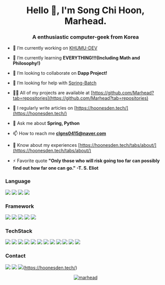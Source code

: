 <h1 align="center">Hello 👋, I'm Song Chi Hoon, Marhead.</h1>
<h3 align="center">A enthusiastic computer-geek from Korea</h3>

<!-- <p align="left"> <img src="https://komarev.com/ghpvc/?username=marhead&label=Profile%20views&color=0e75b6&style=flat" alt="marhead" /> </p>
 -->
<!-- <p align="left"> <a href="https://twitter.com/chihoon0415" target="blank"><img src="https://img.shields.io/twitter/follow/chihoon0415?logo=twitter&style=for-the-badge" alt="chihoon0415" /></a> </p> -->

- 🔭 I’m currently working on [KHUMU-DEV](https://github.com/khu-dev/khumu-noticecrawler)

- 🌱 I’m currently learning **EVERYTHING!!!(Including Math and Philosophy!)**

- 👯 I’m looking to collaborate on **Dapp Project!**

- 🤝 I’m looking for help with [Spring-Batch](https://github.com/spring-projects/spring-batch)

- 👨‍💻 All of my projects are available at [https://github.com/Marhead?tab=repositories](https://github.com/Marhead?tab=repositories)

- 📝 I regularly write articles on [https://hoonesden.tech/](https://hoonesden.tech/)

- 💬 Ask me about **Spring, Python**

- 📫 How to reach me **clgns0415@naver.com**

- 📄 Know about my experiences [https://hoonesden.tech/tabs/about/](https://hoonesden.tech/tabs/about/)

- ⚡ Favorite quote **"Only those who will risk going too far can possibly find out how far one can go." -T. S. Eliot**

### Language

<img src="https://img.shields.io/badge/C-A8B9CC?style=flat&logo=c&logoColor=white"/>  <img src="https://img.shields.io/badge/C%2B%2B-00599C?style=flat&logo=c%2B%2B&logoColor=white"/>  <img src="https://img.shields.io/badge/Java-007396?style=flat&logo=java&logoColor=white"/>  <img src="https://img.shields.io/badge/Python-3776AB?style=flat&logo=python&logoColor=white"/>

### Framework

<img src="https://img.shields.io/badge/SpringBoot-6DB33F?style=flat&logo=spring&logoColor=white"/>  <img src="https://img.shields.io/badge/SpringBatch-6DB33F?style=flat&logo=databricks&logoColor=white"/>  <img src="https://img.shields.io/badge/JPA-007396?style=flat&logo=java&logoColor=white"/> <img src="https://img.shields.io/badge/Django-092E20?style=flat&logo=Django&logoColor=white"/>  <img src="https://img.shields.io/badge/Flask-000000?style=flat&logo=flask&logoColor=white"/>

### TechStack

<img src="https://img.shields.io/badge/AWS-232F3E?style=flat&logo=amazonaws&logoColor=white"/>  <img src="https://img.shields.io/badge/GCP-4285F4?style=flat&logo=googlecloud&logoColor=white"/>  <img src="https://img.shields.io/badge/Android-3DDC84?style=flat&logo=android&logoColor=white"/>  <img src="https://img.shields.io/badge/Docker-2496ED?style=flat&logo=docker&logoColor=white"/>  <img src="https://img.shields.io/badge/Gradle-02303A?style=flat&logo=gradle&logoColor=white"/>  <img src="https://img.shields.io/badge/Jenkins-D24939?style=flat&logo=Jenkins&logoColor=white"/>  <img src="https://img.shields.io/badge/Jekyll-CC0000?style=flat&logo=jekyll&logoColor=white"/>  <img src="https://img.shields.io/badge/Intellij-000000?style=flat&logo=IntellijIDEA&logoColor=white"/>  <img src="https://img.shields.io/badge/Linux-FCC624?style=flat&logo=linux&logoColor=white"/> <img src="https://img.shields.io/badge/MySQL-4479A1?style=flat&logo=mysql&logoColor=white"/> <img src="https://img.shields.io/badge/Postman-FF6C37?style=flat&logo=Postman&logoColor=white"/>  <img src="https://img.shields.io/badge/Solidity-363636?style=flat&logo=Solidity&logoColor=white"/>

### Contact

<img src="https://img.shields.io/badge/clgns0415@gmail.com-EA4335?style=flat&logo=Gmail&logoColor=white"/>  <img src="https://img.shields.io/badge/clgns0415@naver.com-03C75A?style=flat&logo=Naver&logoColor=white"/>  <img src="https://img.shields.io/badge/Marhead's_Den-272730?style=flat&logo=HomeAssistantCommunityStore&logoColor=white"/>(https://hoonesden.tech/)

<p align="center"> <a href="https://github.com/ryo-ma/github-profile-trophy"><img src="https://github-profile-trophy.vercel.app/?username=marhead" alt="marhead" /></a> </p>

<!-- <h3 align="left">Connect with me:</h3>
<p align="left">
<a href="https://twitter.com/chihoon0415" target="blank"><img align="center" src="https://raw.githubusercontent.com/rahuldkjain/github-profile-readme-generator/master/src/images/icons/Social/twitter.svg" alt="chihoon0415" height="30" width="40" /></a>
<a href="https://linkedin.com/in/chihoon song" target="blank"><img align="center" src="https://raw.githubusercontent.com/rahuldkjain/github-profile-readme-generator/master/src/images/icons/Social/linked-in-alt.svg" alt="chihoon song" height="30" width="40" /></a>
<a href="https://stackoverflow.com/users/chihoon song" target="blank"><img align="center" src="https://raw.githubusercontent.com/rahuldkjain/github-profile-readme-generator/master/src/images/icons/Social/stack-overflow.svg" alt="chihoon song" height="30" width="40" /></a>
<a href="https://fb.com/clgns0415@naver.com" target="blank"><img align="center" src="https://raw.githubusercontent.com/rahuldkjain/github-profile-readme-generator/master/src/images/icons/Social/facebook.svg" alt="clgns0415@naver.com" height="30" width="40" /></a>
<a href="https://instagram.com/clgns0415" target="blank"><img align="center" src="https://raw.githubusercontent.com/rahuldkjain/github-profile-readme-generator/master/src/images/icons/Social/instagram.svg" alt="clgns0415" height="30" width="40" /></a>
<a href="https://www.youtube.com/c/마르헤드" target="blank"><img align="center" src="https://raw.githubusercontent.com/rahuldkjain/github-profile-readme-generator/master/src/images/icons/Social/youtube.svg" alt="마르헤드" height="30" width="40" /></a>
</p>

<h3 align="left">Languages and Tools:</h3>
<p align="left"> <a href="https://developer.android.com" target="_blank"> <img src="https://raw.githubusercontent.com/devicons/devicon/master/icons/android/android-original-wordmark.svg" alt="android" width="40" height="40"/> </a> <a href="https://www.gnu.org/software/bash/" target="_blank"> <img src="https://www.vectorlogo.zone/logos/gnu_bash/gnu_bash-icon.svg" alt="bash" width="40" height="40"/> </a> <a href="https://www.cprogramming.com/" target="_blank"> <img src="https://raw.githubusercontent.com/devicons/devicon/master/icons/c/c-original.svg" alt="c" width="40" height="40"/> </a> <a href="https://www.w3schools.com/cpp/" target="_blank"> <img src="https://raw.githubusercontent.com/devicons/devicon/master/icons/cplusplus/cplusplus-original.svg" alt="cplusplus" width="40" height="40"/> </a> <a href="https://www.djangoproject.com/" target="_blank"> <img src="https://raw.githubusercontent.com/devicons/devicon/master/icons/django/django-original.svg" alt="django" width="40" height="40"/> </a> <a href="https://www.docker.com/" target="_blank"> <img src="https://raw.githubusercontent.com/devicons/devicon/master/icons/docker/docker-original-wordmark.svg" alt="docker" width="40" height="40"/> </a> <a href="https://www.figma.com/" target="_blank"> <img src="https://www.vectorlogo.zone/logos/figma/figma-icon.svg" alt="figma" width="40" height="40"/> </a> <a href="https://flask.palletsprojects.com/" target="_blank"> <img src="https://www.vectorlogo.zone/logos/pocoo_flask/pocoo_flask-icon.svg" alt="flask" width="40" height="40"/> </a> <a href="https://cloud.google.com" target="_blank"> <img src="https://www.vectorlogo.zone/logos/google_cloud/google_cloud-icon.svg" alt="gcp" width="40" height="40"/> </a> <a href="https://git-scm.com/" target="_blank"> <img src="https://www.vectorlogo.zone/logos/git-scm/git-scm-icon.svg" alt="git" width="40" height="40"/> </a> <a href="https://www.java.com" target="_blank"> <img src="https://raw.githubusercontent.com/devicons/devicon/master/icons/java/java-original.svg" alt="java" width="40" height="40"/> </a> <a href="https://jekyllrb.com/" target="_blank"> <img src="https://www.vectorlogo.zone/logos/jekyllrb/jekyllrb-icon.svg" alt="jekyll" width="40" height="40"/> </a> <a href="https://www.jenkins.io" target="_blank"> <img src="https://www.vectorlogo.zone/logos/jenkins/jenkins-icon.svg" alt="jenkins" width="40" height="40"/> </a> <a href="https://www.linux.org/" target="_blank"> <img src="https://raw.githubusercontent.com/devicons/devicon/master/icons/linux/linux-original.svg" alt="linux" width="40" height="40"/> </a> <a href="https://www.mysql.com/" target="_blank"> <img src="https://raw.githubusercontent.com/devicons/devicon/master/icons/mysql/mysql-original-wordmark.svg" alt="mysql" width="40" height="40"/> </a> <a href="https://postman.com" target="_blank"> <img src="https://www.vectorlogo.zone/logos/getpostman/getpostman-icon.svg" alt="postman" width="40" height="40"/> </a> <a href="https://www.python.org" target="_blank"> <img src="https://raw.githubusercontent.com/devicons/devicon/master/icons/python/python-original.svg" alt="python" width="40" height="40"/> </a> <a href="https://pytorch.org/" target="_blank"> <img src="https://www.vectorlogo.zone/logos/pytorch/pytorch-icon.svg" alt="pytorch" width="40" height="40"/> </a> <a href="https://rubyonrails.org" target="_blank"> <img src="https://raw.githubusercontent.com/devicons/devicon/master/icons/rails/rails-original-wordmark.svg" alt="rails" width="40" height="40"/> </a> <a href="https://redis.io" target="_blank"> <img src="https://raw.githubusercontent.com/devicons/devicon/master/icons/redis/redis-original-wordmark.svg" alt="redis" width="40" height="40"/> </a> <a href="https://scikit-learn.org/" target="_blank"> <img src="https://upload.wikimedia.org/wikipedia/commons/0/05/Scikit_learn_logo_small.svg" alt="scikit_learn" width="40" height="40"/> </a> <a href="https://www.sketch.com/" target="_blank"> <img src="https://www.vectorlogo.zone/logos/sketchapp/sketchapp-icon.svg" alt="sketch" width="40" height="40"/> </a> <a href="https://spring.io/" target="_blank"> <img src="https://www.vectorlogo.zone/logos/springio/springio-icon.svg" alt="spring" width="40" height="40"/> </a> </p>

<p><img align="left" src="https://github-readme-stats.vercel.app/api/top-langs?username=marhead&show_icons=true&locale=en&layout=compact" alt="marhead" /></p>

<p>&nbsp;<img align="center" src="https://github-readme-stats.vercel.app/api?username=marhead&show_icons=true&locale=en" alt="marhead" /></p>

<p><img align="center" src="https://github-readme-streak-stats.herokuapp.com/?user=marhead&" alt="marhead" /></p> -->
